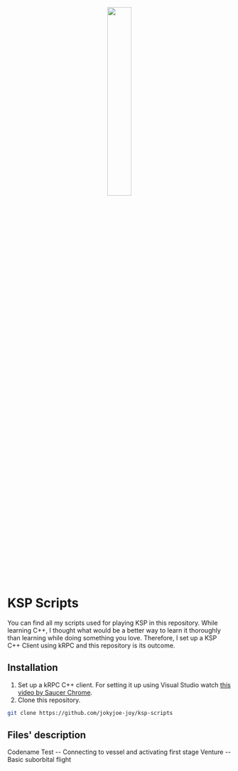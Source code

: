 <p align="center" width="100%">
    <img width="33%" src="https://freepikpsd.com/wp-content/uploads/2019/10/kerbal-space-program-logo-png-1-Transparent-Images.png"> 
</p>

# KSP Scripts

You can find all my scripts used for playing KSP in this repository. While learning C++, I thought what would be a better way to learn it thoroughly than learning while doing something you love. Therefore, I set up a KSP C++ Client using kRPC and this repository is its outcome.

## Installation

1. Set up a kRPC C++ client. For setting it up using Visual Studio watch [this video by Saucer Chrome](https://www.youtube.com/watch?v=XE8GB1vOLyI).
2. Clone this repository.
```bash
git clone https://github.com/jokyjoe-joy/ksp-scripts
```

## Files' description
Codename Test -- Connecting to vessel and activating first stage
Venture -- Basic suborbital flight